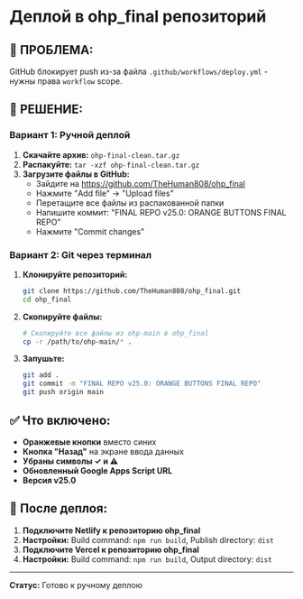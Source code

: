 # Деплой в ohp_final репозиторий

## 🚨 ПРОБЛЕМА:
GitHub блокирует push из-за файла `.github/workflows/deploy.yml` - нужны права `workflow` scope.

## 🚀 РЕШЕНИЕ:

### Вариант 1: Ручной деплой
1. **Скачайте архив:** `ohp-final-clean.tar.gz`
2. **Распакуйте:** `tar -xzf ohp-final-clean.tar.gz`
3. **Загрузите файлы в GitHub:**
   - Зайдите на https://github.com/TheHuman808/ohp_final
   - Нажмите "Add file" → "Upload files"
   - Перетащите все файлы из распакованной папки
   - Напишите коммит: "FINAL REPO v25.0: ORANGE BUTTONS FINAL REPO"
   - Нажмите "Commit changes"

### Вариант 2: Git через терминал
1. **Клонируйте репозиторий:**
   ```bash
   git clone https://github.com/TheHuman808/ohp_final.git
   cd ohp_final
   ```

2. **Скопируйте файлы:**
   ```bash
   # Скопируйте все файлы из ohp-main в ohp_final
   cp -r /path/to/ohp-main/* .
   ```

3. **Запушьте:**
   ```bash
   git add .
   git commit -m "FINAL REPO v25.0: ORANGE BUTTONS FINAL REPO"
   git push origin main
   ```

## ✅ Что включено:
- **Оранжевые кнопки** вместо синих
- **Кнопка "Назад"** на экране ввода данных
- **Убраны символы ✓ и ⚠**
- **Обновленный Google Apps Script URL**
- **Версия v25.0**

## 🎯 После деплоя:
1. **Подключите Netlify к репозиторию ohp_final**
2. **Настройки:** Build command: `npm run build`, Publish directory: `dist`
3. **Подключите Vercel к репозиторию ohp_final**
4. **Настройки:** Build command: `npm run build`, Output directory: `dist`

---
**Статус:** Готово к ручному деплою
